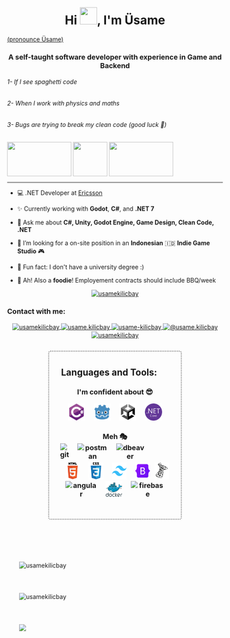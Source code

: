 <h1 align="center">Hi <img src="https://raw.githubusercontent.com/MartinHeinz/MartinHeinz/master/wave.gif" width="40px" height="40px" />, I'm Üsame </h1>

[(pronounce Üsame)](https://drive.google.com/file/d/1fFIVoylwxUhcrxc8uFCabuRK4Yu5f0Fz/view?usp=drive_link)

<h3 align="center">A self-taught software developer with experience in Game and Backend</h3>

<h6>1- If I see spaghetti code</h6>
<h6>2- When I work with physics and maths</h6>
<h6>3- Bugs are trying to break my clean code (good luck 🥱)</h6>

<img align=center src="https://media.tenor.com/EXBaKnJud_AAAAAd/leorio-hxh.gif" width="150px" height="80px" />
<img align=center src="https://media.tenor.com/bmcU6fpKS4YAAAAd/gon-gon-confused.gif" width="80px" height="80px" />
<img align=center src="https://media.tenor.com/WP2fTVOkNlIAAAAC/hunter-x-hunter-netero.gif" width="150px" height="80px" />

---

- 💻 .NET Developer at [Ericsson](https://www.ericsson.com/en)

- ✨ Currently working with **Godot**, **C#**, and **.NET 7**

- 💬 Ask me about **C#, Unity, Godot Engine, Game Design, Clean Code, .NET**

- 🧐 I’m looking for a on-site position in an **Indonesian** 🇮🇩 **Indie Game Studio** 🎮

- 🐧 Fun fact: I don't have a university degree :)

- 🍕 Ah! Also a **foodie**! Employement contracts should include BBQ/week

<!-- <p align="left">
  <img src="https://komarev.com/ghpvc/?username=usamekilicbay&label=Profile%20views&color=0e75b6&style=flat" alt="usamekilicbay" />
</p> -->

<p align="center">
  <a href="https://github.com/ryo-ma/github-profile-trophy">
    <img
      src="https://github-profile-trophy.vercel.app/?username=usamekilicbay&margin-w=10&column=3&theme=onedark&title=MultiLanguage,Commits,Repositories"
      alt="usamekilicbay"
    />
  </a>
</p>

<!-- ### Blogs posts -->
<!-- BLOG-POST-LIST:START -->
<!-- BLOG-POST-LIST:END -->

<h3 align="left">Contact with me:</h3>
<p align="center">
  <a href="https://linkedin.com/in/usamekilicbay" target="blank">
    <img align="center" src="https://raw.githubusercontent.com/rahuldkjain/github-profile-readme-generator/master/src/images/icons/Social/linked-in-alt.svg" alt="usamekilicbay"     height="30" width="30" />
  </a>
  <a href="mailto:usame.kilicbay@gmail.com" target="blank">
    <img align="center" src="https://icons-for-free.com/iconfiles/png/512/book+contact+contacts+email+gmail+square+icon-1320073244791218167.png" alt="usame.kilicbay" height="30" width="30" />
  </a>
  <a href="https://stackoverflow.com/users/usame-kilicbay" target="blank">
    <img align="center" src="https://raw.githubusercontent.com/rahuldkjain/github-profile-readme-generator/master/src/images/icons/Social/stack-overflow.svg" alt="usame-kilicbay" height="30" width="30" />
  </a>
  <a href="https://medium.com/@usame.kilicbay" target="blank">
    <img align="center" src="https://raw.githubusercontent.com/rahuldkjain/github-profile-readme-generator/master/src/images/icons/Social/medium.svg" alt="@usame.kilicbay"           height="30" width="30" />
  </a>
  <a href="https://www.leetcode.com/usamekilicbay" target="blank">
    <img align="center" src="https://raw.githubusercontent.com/rahuldkjain/github-profile-readme-generator/master/src/images/icons/Social/leet-code.svg" alt="usamekilicbay"         height="30" width="30" />
  </a>
</p>

<div style="display: flex; justify-content: center">
  <div
    style="
      display: inline-block;
      width: 50%;
      margin: 1em 0 5em;
      padding: 0.5em 2em 2em;
      border: 2px dotted gray;
      border-radius: 5px;
    "
  >
    <h2 align="left">Languages and Tools:</h2>
    <div>
      <h3 style="text-align: center">I'm confident about 😎</h3>
      <div style="display: flex; flex-direction: row; justify-content: center">
        <a
          href="https://docs.microsoft.com/en-us/dotnet/csharp/"
          style="margin: 0px 10px; text-decoration: none"
          target="_blank"
          rel="noreferrer"
        >
          <img
            src="https://raw.githubusercontent.com/devicons/devicon/master/icons/csharp/csharp-original.svg"
            alt="csharp"
            width="40"
            height="40"
          />
        </a>
         <a
          href="https://godotengine.org/"
          style="margin: 0px 10px; text-decoration: none"
          target="_blank"
          rel="noreferrer"
        >
          <img
            src="https://raw.githubusercontent.com/devicons/devicon/master/icons/godot/godot-original.svg"
            alt="godotengine"
            width="40"
            height="40"
          />
        </a>
        <a
          href="https://unity.com/"
          style="margin: 0px 10px; text-decoration: none"
          target="_blank"
          rel="noreferrer"
        >
          <img
            src="https://raw.githubusercontent.com/devicons/devicon/master/icons/unity/unity-original.svg"
            alt="unity"
            width="40"
            height="40"
          />
        </a>
        <a
          href="https://dotnet.microsoft.com/"
          style="margin: 0px 10px; text-decoration: none"
          target="_blank"
          rel="noreferrer"
        >
          <img
            src="https://raw.githubusercontent.com/devicons/devicon/master/icons/dotnetcore/dotnetcore-original.svg"
            alt="dotnetcore"
            width="40"
            height="40"
          />
        </a>
      </div>
    </div>
    <div>
      <h3 style="text-align: center">Meh 🎭
      <div style="display: flex; flex-direction: row; justify-content: center">
      <a
          href="https://git-scm.com/"
          style="margin: 0px 10px; text-decoration: none"
          target="_blank"
          rel="noreferrer"
        >
          <img
            src="https://www.vectorlogo.zone/logos/git-scm/git-scm-icon.svg"
            alt="git"
            width="40"
            height="40"
          />
        </a>
        <a
          href="https://postman.com"
          style="margin: 0px 10px; text-decoration: none"
          target="_blank"
          rel="noreferrer"
        >
          <img
            src="https://www.vectorlogo.zone/logos/getpostman/getpostman-icon.svg"
            alt="postman"
            width="40"
            height="40"
          />
        </a>
         <a
          href="https://dbeaver.io"
          style="margin: 0px 10px; text-decoration: none"
          target="_blank"
          rel="noreferrer"
        >
          <img
            src="https://dbeaver.io/wp-content/uploads/2015/09/beaver-head.png"
            alt="dbeaver"
            width="40"
            height="40"
          />
        </a>
        <a
          href="https://postgresql.com"
          style="margin: 0px 10px; text-decoration: none"
          target="_blank"
          rel="noreferrer"
        >
          <img
            src="https://raw.githubusercontent.com/devicons/devicon/master/icons/postgresql/postgresql-original.svg"
            alt="postgres"
            width="40"
            height="40"
          />
        </a>
       <a
          href="https://developer.mozilla.org/en-US/docs/Web/JavaScript"
          style="margin: 0px 10px; text-decoration: none"
          target="_blank"
          rel="noreferrer"
        >
          <img
            src="https://raw.githubusercontent.com/devicons/devicon/master/icons/javascript/javascript-original.svg"
            alt="javascript"
            width="40"
            height="40"
          />
        </a>
        <a
          href="https://www.typescriptlang.org/"
          style="margin: 0px 10px; text-decoration: none"
          target="_blank"
          rel="noreferrer"
        >
          <img
            src="https://raw.githubusercontent.com/devicons/devicon/master/icons/typescript/typescript-original.svg"
            alt="typescript"
            width="40"
            height="40"
          />
        </a>
      </div>
      <div style="display: flex; flex-direction: row; justify-content: center">
      <a
          href="https://www.w3.org/html/"
          style="margin: 0px 10px; text-decoration: none"
          target="_blank"
          rel="noreferrer"
        >
          <img
            src="https://raw.githubusercontent.com/devicons/devicon/master/icons/html5/html5-original-wordmark.svg"
            alt="html5"
            width="40"
            height="40"
          />
        </a>
         <a
          href="https://www.w3schools.com/css/"
          style="margin: 0px 10px; text-decoration: none"
          target="_blank"
          rel="noreferrer"
        >
          <img
            src="https://raw.githubusercontent.com/devicons/devicon/master/icons/css3/css3-original-wordmark.svg"
            alt="css3"
            width="40"
            height="40"
          />
        </a>
        <a
          href="https://tailwindcss.com//"
          style="margin: 0px 10px; text-decoration: none"
          target="_blank"
          rel="noreferrer"
        >
          <img
            src="https://raw.githubusercontent.com/devicons/devicon/master/icons/tailwindcss/tailwindcss-plain.svg"
            alt="tailwindcss"
            width="40"
            height="40"
          />
        </a>
        <a
          href="https://getbootstrap.com"
          style="margin: 0px 10px; text-decoration: none"
          target="_blank"
          rel="noreferrer"
        >
          <img
            src="https://raw.githubusercontent.com/devicons/devicon/master/icons/bootstrap/bootstrap-original.svg"
            alt="bootstrap"
            width="40"
            height="40"
          />
        </a>
        <a
          href="https://www.microsoft.com/en-us/sql-server"
          target="_blank"
          rel="noreferrer"
        >
          <img
            src="https://raw.githubusercontent.com/devicons/devicon/master/icons/microsoftsqlserver/microsoftsqlserver-plain.svg"
            alt="mssql"
            width="40"
            height="40"
          />
        </a>
      </div>
      <div style="display: flex; flex-direction: row; justify-content: center">
        <a
          href="https://angular.io"
          style="margin: 0px 10px; text-decoration: none"
          target="_blank"
          rel="noreferrer"
        >
          <img
            src="https://angular.io/assets/images/logos/angular/angular.svg"
            alt="angular"
            width="40"
            height="40"
          />
        </a>
        <a
          href="https://www.docker.com/"
          style="margin: 0px 10px; text-decoration: none"
          target="_blank"
          rel="noreferrer"
        >
          <img
            src="https://raw.githubusercontent.com/devicons/devicon/master/icons/docker/docker-original-wordmark.svg"
            alt="docker"
            width="40"
            height="40"
          />
        </a>
        <a
          href="https://firebase.google.com/"
          style="margin: 0px 10px; text-decoration: none"
          target="_blank"
          rel="noreferrer"
        >
          <img
            src="https://www.vectorlogo.zone/logos/firebase/firebase-icon.svg"
            alt="firebase"
            width="40"
            height="40"
          />
        </a>
      </div>
      </div>
    </div>
</div>

<div style="display: flex; flex-direction: column">
  <img
    style="margin: 2em"
    src="https://github-readme-stats.vercel.app/api/top-langs?username=usamekilicbay&show_icons=true&locale=en&layout=compact"
    alt="usamekilicbay"
  />
  <img
    style="margin: 2em"
    src="https://github-readme-streak-stats.herokuapp.com/?user=usamekilicbay&"
    alt="usamekilicbay"
  />
  <img
    style="margin: 2em"
    src="https://github-readme-stats-steel-gamma.vercel.app/api?username=usamekilicbay&count_private=true&show_icons=true&theme=radical"
  />
</div>
<!--
**usamekilicbay/usamekilicbay** is a ✨ _special_ ✨ repository because its `README.md` (this file) appears on your GitHub profile.

Here are some ideas to get you started:

- 🔭 I’m currently working on ...
- 🌱 I’m currently learning ...
- 👯 I’m looking to collaborate on ...
- 🤔 I’m looking for help with ...
- 💬 Ask me about ...
- 📫 How to reach me: ...
- 😄 Pronouns: ...
- ⚡ Fun fact: ...
  -->
